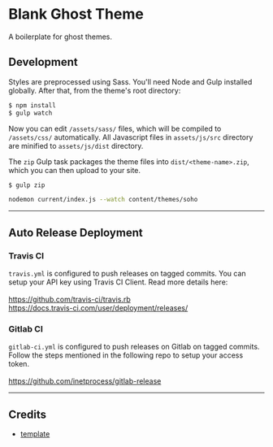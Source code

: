 # Blank Ghost Theme

A boilerplate for ghost themes.

## Development

Styles are preprocessed using Sass. You'll need Node and Gulp installed globally. After that, from the theme's root directory:

```bash
$ npm install
$ gulp watch
```

Now you can edit `/assets/sass/` files, which will be compiled to `/assets/css/` automatically. All Javascript files in `assets/js/src` directory are minified to `assets/js/dist` directory.

The `zip` Gulp task packages the theme files into `dist/<theme-name>.zip`, which you can then upload to your site.

```bash
$ gulp zip
```
```bash
nodemon current/index.js --watch content/themes/soho
```
---

## Auto Release Deployment
### Travis CI
`travis.yml` is configured to push releases on tagged commits. You can setup your API key using Travis CI Client. Read more details here:
<br><br>
https://github.com/travis-ci/travis.rb <br>
https://docs.travis-ci.com/user/deployment/releases/

### Gitlab CI
`gitlab-ci.yml` is configured to push releases on Gitlab on tagged commits. Follow the steps mentioned in the following repo to setup your access token.
<br><br>
https://github.com/inetprocess/gitlab-release

---
## Credits
* [template](https://github.com/WaqasIbrahim/blank-ghost-theme/blob/master/assets/sass/abstracts/_variables.scss)
